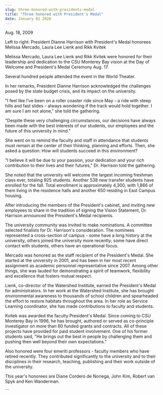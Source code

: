 ```yaml
---
slug: three-honored-with-presidents-medal
title: "Three honored with President's Medal"
date: January 01 2020
---
```


  
<p>Aug. 18, 2009</p>
<p>
  Left to right: President Dianne Harrison with President's Medal honorees
  Melissa Mercado, Laura Lee Lienk and Rikk Kvitek
</p>
<p>
  Melissa Mercado, Laura Lee Lienk and Rikk Kvitek were honored for their
  leadership and dedication to the CSU Monterey Bay vision at the Day of Welcome
  and President's Medal Ceremony Aug. 17.
</p>
<p>Several hundred people attended the event in the World Theater.</p>
<p>
  In her remarks, President Dianne Harrison acknowledged the challenges posed by
  the state budget crisis, and its impact on the university.
</p>
<p>
  "I feel like I've been on a roller coaster ride since May - a ride with steep
  hills and fast slides - always wondering if the track would hold together. I
  am sure I am not alone," she told the gathering.
</p>
<p>
  "Despite these very challenging circumstances, our decisions have always been
  made with the best interests of our students, our employees and the future of
  this university in mind."
</p>
<p>
  She went on to remind the faculty and staff in attendance that students must
  remain at the center of their thinking, planning and efforts. Then, she asked
  a question: How will students succeed in this environment?
</p>
<p>
  "I believe it will be due to your passion, your dedication and your rich
  contribution to their lives and their futures," Dr. Harrison told the
  gathering.
</p>
<p>
  She noted that the university will welcome the largest incoming freshman class
  ever, totaling 925 students. Another 538 new transfer students have enrolled
  for the fall. Total enrollment is approximately 4,300, with 1,866 of them
  living in the residence halls and another 650 residing in East Campus housing.
</p>
<p>
  After introducing the members of the President's cabinet, and inviting new
  employees to share in the tradition of signing the Vision Statement, Dr.
  Harrison announced the President's Medal recipients.
</p>
<p>
  The university community was invited to make nominations. A committee selected
  finalists for Dr. Harrison's consideration. The nominees represented a
  cross-section of campus - some have a long history at the university, others
  joined the university more recently; some have direct contact with students,
  others have an operational focus.
</p>
<p>
  Mercado was honored as the staff recipient of the President's Medal. She
  started at the university in 2001, and has been in her most recent assignment
  as academic personnel representative since 2007. Among other things, she was
  lauded for demonstrating a spirit of teamwork, flexibility and excellence that
  fosters mutual respect.
</p>
<p>
  Lienk, co-director of the Watershed Institute, earned the President's Medal
  for administrators. In her work at the Watershed Institute, she has brought
  environmental awareness to thousands of school children and spearheaded the
  effort to restore habitats throughout the area. In her role as Service
  Learning coordinator, she has made contributions to faculty and students.
</p>
<p>
  Kvitek was awarded the faculty President's Medal. Since coming to CSU Monterey
  Bay in 1996, he has brought, authored or served as co-principle investigator
  on more than 60 funded grants and contracts. All of these projects have
  provided for paid student involvement. One of his former students said, "He
  brings out the best in people by challenging them and pushing then well beyond
  their own expectations."
</p>
<p>
  Also honored were four emeriti professors - faculty members who have retired
  recently. They contributed significantly to the university and to their
  disciplines in their research, teaching, publishing and their work outside of
  the university.
</p>
<p>
  This year's honorees are Diane Cordero de Noriega, John Kim, Robert van Spyk
  and Ken Wanderman.
</p>
<p></p>
<p></p>
<p></p>
<p></p>
<p></p>
<p></p>
```
